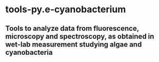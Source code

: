 # **tools-py.e-cyanobacterium**

## Tools to analyze data from fluorescence, microscopy and spectroscopy, as obtained in wet-lab measurement studying algae and cyanobacteria 

